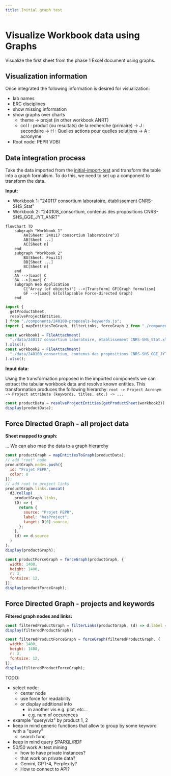 ```yaml
---
title: Initial graph test
---
```


# Visualize Workbook data using Graphs

Visualize the first sheet from the phase 1 Excel document using graphs.

## Visualization information

Once integrated the following information is desired for visualization:

- lab names
- ERC disciplines
- show missing information
- show graphs over charts
  - theme → projet (in other workbook ANRT)
  - col I : produit (ou resultats) de la recherche (primaire) → J : secondaire → H : Quelles actions pour quelles solutions → A : acronyme
- Root node: PEPR VDBI

## Data integration process

Take the data imported from the [initial-import-test](./initial-import-test) and transform the table into a graph formalism.
To do this, we need to set up a component to transform the data.

**Input:**

- Workbook 1: "240117 consortium laboratoire, établissement CNRS-SHS_Stat"
- Workbook 2: "240108_consortium, contenus des propositions CNRS-SHS_GGE_JYT_ANRT"

```mermaid
flowchart TD
    subgraph "Workbook 1"
        AA[Sheet: 240117 consortium laboratoire^J]
        AB[Sheet ...]
        AC[Sheet n]
    end
    subgraph "Workbook 2"
        BA[Sheet: Feuil1]
        BB[Sheet ...]
        BC[Sheet n]
    end
    AA -->|Load| C
    BA -->|Load| C
    subgraph Web Application
        C["Array (of objects)"] -->|Transform| GF[Graph formalism]
        GF -->|Load| G(Collapsable Force-directed Graph)
    end
```


```js echo
import {
  getProductSheet,
  resolveProjectEntities,
} from "./components/240108-proposals-keywords.js";
import { mapEntitiesToGraph, filterLinks, forceGraph } from "./components/force-graph.js";

const workbook1 = FileAttachment(
  "./data/240117 consortium laboratoire, établissement CNRS-SHS_Stat.xlsx"
).xlsx();
const workbook2 = FileAttachment(
  "./data/240108_consortium, contenus des propositions CNRS-SHS_GGE_JYT_ANRT.xlsx"
).xlsx();
```

**Input data:**

Using the transformation proposed in the imported components we can extract the tabular workbook data and resolve known entities.
This transformation produces the following hierarchy: `root -> Project Acronym -> Project attribute (keywords, titles, etc.) -> ...`

```js echo
const productData = resolveProjectEntities(getProductSheet(workbook2));
display(productData);
```

## Force Directed Graph - all project data

**Sheet mapped to graph:**

... We can also map the data to a graph hierarchy

```js echo
const productGraph = mapEntitiesToGraph(productData);
// add "root" node
productGraph.nodes.push({
  id: "Projet PEPR",
  color: 0
});
// add root to project links
productGraph.links.concat(
  d3.rollup(
    productGraph.links,
    (D) => {
      return {
        source: "Projet PEPR",
        label: "hasProject",
        target: D[0].source,
      };
    },
    (d) => d.source
  )
);
display(productGraph);
```

```js echo
const productForceGraph = forceGraph(productGraph, {
  width: 1400,
  height: 1400,
  r: 3,
  fontsize: 12,
});
display(productForceGraph);
```

## Force Directed Graph - projects and keywords

**Filtered graph nodes and links:**

```js echo
const filteredProductGraph = filterLinks(productGraph, (d) => d.label == "action" || d.label == "hasProject");
display(filteredProductGraph);
```

```js echo
const filteredProductForceGraph = forceGraph(filteredProductGraph, {
  width: 1400,
  height: 1400,
  r: 3,
  fontsize: 12,
});
display(filteredProductForceGraph);
```

TODO:
- select node:
  - center node
  - use force for readability
  - or display additional info
    - in another vis e.g. plot, etc...
    - e.g. num of occurences 
- example "query/viz" by product 1, 2
- keep in mind generic functions that allow to group by some keyword with a "query" 
  - search func
- keep in mind query SPARQL/RDF
- 50/50 work AI text mining
  - how to have private instances?
  - that work on private data?
  - Gemini, GPT-4, Perplexity?
  - How to connect to API?
